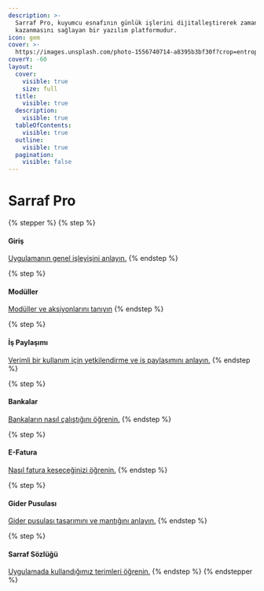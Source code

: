 ```yaml
---
description: >-
  Sarraf Pro, kuyumcu esnafının günlük işlerini dijitalleştirerek zaman
  kazanmasını sağlayan bir yazılım platformudur.
icon: gem
cover: >-
  https://images.unsplash.com/photo-1556740714-a8395b3bf30f?crop=entropy&cs=srgb&fm=jpg&ixid=M3wxOTcwMjR8MXwxfHNlYXJjaHw4fHxtb25leXxlbnwwfHx8fDE3NDQ0OTYyNTB8MA&ixlib=rb-4.0.3&q=85
coverY: -60
layout:
  cover:
    visible: true
    size: full
  title:
    visible: true
  description:
    visible: true
  tableOfContents:
    visible: true
  outline:
    visible: true
  pagination:
    visible: false
---
```


# Sarraf Pro

{% stepper %}
{% step %}
#### Giriş

[Uygulamanın genel işleyişini anlayın.](sarraf-101.md)
{% endstep %}

{% step %}
#### Modüller

[Modüller ve aksiyonlarını tanıyın](moduller.md)
{% endstep %}

{% step %}
#### İş Paylaşımı

[Verimli bir kullanım için yetkilendirme ve iş paylaşımını anlayın.](is-paylasimi.md)
{% endstep %}

{% step %}
#### Bankalar

[Bankaların nasıl çalıştığını öğrenin.](bankalar.md)
{% endstep %}

{% step %}
#### E-Fatura

[Nasıl fatura keseceğinizi öğrenin.](e-fatura.md)
{% endstep %}

{% step %}
#### Gider Pusulası

[Gider pusulası tasarımını ve mantığını anlayın.](gider-pusulasi.md)
{% endstep %}

{% step %}
#### Sarraf Sözlüğü

[Uygulamada kullandığımız terimleri öğrenin.](sarraf-sozlugu.md)
{% endstep %}
{% endstepper %}
